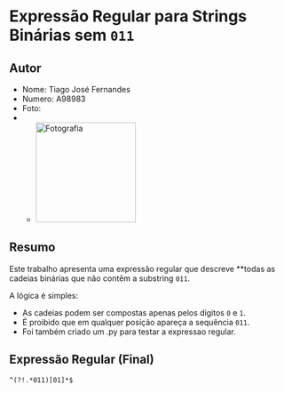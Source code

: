 # Expressão Regular para Strings Binárias sem `011`

## Autor
- Nome: Tiago José Fernandes 
- Numero: A98983
- Foto:
- - <img width="180" height="180" alt="Fotografia" src="https://github.com/user-attachments/assets/e18badb7-9116-4655-af0c-2739ae2570ce" />


## Resumo
Este trabalho apresenta uma expressão regular que descreve **todas as cadeias binárias que não contêm a substring `011`.

A lógica é simples:
- As cadeias podem ser compostas apenas pelos dígitos `0` e `1`.
- É proibido que em qualquer posição apareça a sequência `011`.
- Foi também criado um .py para testar a expressao regular.

## Expressão Regular (Final)
```regex
^(?!.*011)[01]*$
